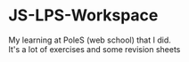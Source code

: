 # JS-LPS-Workspace

My learning at PoleS (web school) that I did. \
It's a lot of exercises and some revision sheets
